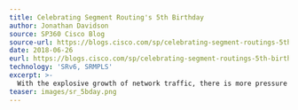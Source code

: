 ```yaml
---
title: Celebrating Segment Routing's 5th Birthday
author: Jonathan Davidson
source: SP360 Cisco Blog
source-url: https://blogs.cisco.com/sp/celebrating-segment-routings-5th-birthday
date: 2018-06-26
eurl: https://blogs.cisco.com/sp/celebrating-segment-routings-5th-birthday
technology: 'SRv6, SRMPLS'
excerpt: >-
  With the explosive growth of network traffic, there is more pressure than ever on the network to operate with simplicity, speed, scale and resiliency. Since the emergence of Segment Routing (SR) five years ago, more and more customers have turned to this technology to help address the challenges of digitization and to accelerate the network transformation necessary to meet those challenges. 
teaser: images/sr_5bday.png
---
```


